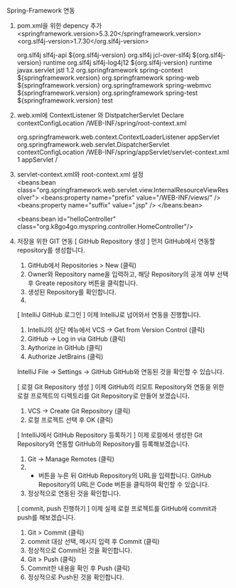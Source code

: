 Spring-Framework 연동
1. pom.xml을 위한 depency 추가 
    <springframework.version>5.3.20</springframework.version>
    <org.slf4j-version>1.7.30</org.slf4j-version>
     
    <dependency>
        <groupId>org.slf4j</groupId>
        <artifactId>slf4j-api</artifactId>
        <version>${org.slf4j-version}</version>
    </dependency>
    <dependency>
        <groupId>org.slf4j</groupId>
        <artifactId>jcl-over-slf4j</artifactId>
        <version>${org.slf4j-version}</version>
        <scope>runtime</scope>
    </dependency>
    <dependency>
        <groupId>org.slf4j</groupId>
        <artifactId>slf4j-log4j12</artifactId>
        <version>${org.slf4j-version}</version>
        <scope>runtime</scope>
    </dependency>
    <!-- https://mvnrepository.com/artifact/javax.servlet/jstl -->
    <dependency>
        <groupId>javax.servlet</groupId>
        <artifactId>jstl</artifactId>
        <version>1.2</version>
    </dependency>
  
    <!-- https://mvnrepository.com/artifact/org.springframework/spring-context -->
    <dependency>
        <groupId>org.springframework</groupId>
        <artifactId>spring-context</artifactId>
        <version>${springframework.version}</version>
    </dependency>
    <!-- https://mvnrepository.com/artifact/org.springframework/spring-web -->
    <!-- https://mvnrepository.com/artifact/org.springframework/spring-web -->
    <dependency>
        <groupId>org.springframework</groupId>
        <artifactId>spring-web</artifactId>
        <version>${springframework.version}</version>
    </dependency>
    <!-- https://mvnrepository.com/artifact/org.springframework/spring-webmvc -->
    <dependency>
        <groupId>org.springframework</groupId>
        <artifactId>spring-webmvc</artifactId>
        <version>${springframework.version}</version>
    </dependency>
  
    <!-- https://mvnrepository.com/artifact/org.springframework/spring-test -->
    <dependency>
        <groupId>org.springframework</groupId>
        <artifactId>spring-test</artifactId>
        <version>${springframework.version}</version>
        <scope>test</scope>
    </dependency>

2. web.xml에 ContextListener 와 DistpatcherServlet Declare
      <context-param>
          <param-name>contextConfigLocation</param-name>
          <param-value>/WEB-INF/spring/root-context.xml</param-value>
      </context-param>
      
      <listener>
          <listener-class>org.springframework.web.context.ContextLoaderListener</listener-class>
      </listener>
  
      <servlet>
          <servlet-name>appServlet</servlet-name>
          <servlet-class>org.springframework.web.servlet.DispatcherServlet</servlet-class>
          <init-param>
              <param-name>contextConfigLocation</param-name>
              <param-value>/WEB-INF/spring/appServlet/servlet-context.xml</param-value>
          </init-param>
          <load-on-startup>1</load-on-startup>
      </servlet>
  
      <servlet-mapping>
          <servlet-name>appServlet</servlet-name>
          <url-pattern>/</url-pattern>
      </servlet-mapping>

3. servlet-context.xml와 root-context.xml 설정   
      <resources mapping="/resources/**" location="/resources/" />
      <beans:bean class="org.springframework.web.servlet.view.InternalResourceViewResolver">
          <beans:property name="prefix" value="/WEB-INF/views/" />
          <beans:property name="suffix" value=".jsp" />
      </beans:bean>

    <beans:bean id="helloController" class="org.k8go4go.myspring.controller.HomeController"/>

4. 저장을 위한 GIT 연동
   [ GitHub Repository 생성 ]
    먼저 GitHub에서 연동할 repository를 생성합니다.    
    1. GitHub에서 Repositories > New (클릭)
    2. Owner와 Repository name을 입력하고, 해당 Repository의 공개 여부 선택 후 Greate repository 버튼을 클릭합니다.
    3. 생성된 Repository를 확인합니다.
    4. 
    [ IntelliJ GitHub 로그인 ]
    이제 IntelliJ로 넘어와서 연동을 진행합니다.
    1. IntelliJ의 상단 메뉴에서 VCS → Get from Version Control (클릭)
    2. GitHub → Log in via GitHub (클릭)
    3. Aythorize in GitHub (클릭)
    4. Authorize JetBrains (클릭)
    
    IntelliJ File → Settings → GitHub GitHub와 연동된 것을 확인할 수 있습니다.
   
    [ 로컬 Git Repository 생성 ]
    이제 GitHub의 리모트 Repository와 연동을 위한 로컬 프로젝트의 디렉토리를 Git Repository로 만들어 보겠습니다.
    1. VCS → Create Git Repository (클릭)
    2. 로컬 프로젝트 선택 후 OK (클릭)
    
    [ IntelliJ에서 GitHub Repository 등록하기 ]
    이제 로컬에서 생성한 Git Repository와 연동할 GitHub의 Repository를 등록해보겠습니다.
    1. Git → Manage Remotes (클릭)
    2. + 버튼을 누른 뒤 GitHub Repository의 URL을 입력합니다.
    GitHub Repository의 URL은 Code 버튼을 클릭하여 확인할 수 있습니다.
    3. 정상적으로 연동된 것을 확인합니다.
    
    [ commit, push 진행하기 ]
    이제 실제 로컬 프로젝트를 GitHub에 commit과 push를 해보겠습니다.
    1. Git > Commit (클릭)
    2. commit 대상 선택, 메시지 입력 후 Commit (클릭)
    3. 정상적으로 Commit된 것을 확인합니다.
    4. Git > Push (클릭)
    5. Commit한 내용을 확인 후 Push (클릭)
    6. 정상적으로 Push된 것을 확인합니다.

